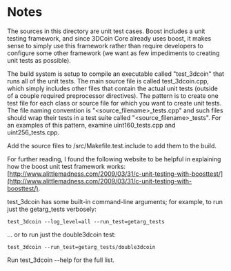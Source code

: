 # Notes
The sources in this directory are unit test cases.  Boost includes a
unit testing framework, and since 3DCoin Core already uses boost, it makes
sense to simply use this framework rather than require developers to
configure some other framework (we want as few impediments to creating
unit tests as possible).

The build system is setup to compile an executable called "test_3dcoin"
that runs all of the unit tests.  The main source file is called
test_3dcoin.cpp, which simply includes other files that contain the
actual unit tests (outside of a couple required preprocessor
directives).  The pattern is to create one test file for each class or
source file for which you want to create unit tests.  The file naming
convention is "<source_filename>_tests.cpp" and such files should wrap
their tests in a test suite called "<source_filename>_tests".  For an
examples of this pattern, examine uint160_tests.cpp and
uint256_tests.cpp.

Add the source files to /src/Makefile.test.include to add them to the build.

For further reading, I found the following website to be helpful in
explaining how the boost unit test framework works:
[http://www.alittlemadness.com/2009/03/31/c-unit-testing-with-boosttest/](http://www.alittlemadness.com/2009/03/31/c-unit-testing-with-boosttest/).

test_3dcoin has some built-in command-line arguments; for
example, to run just the getarg_tests verbosely:

    test_3dcoin --log_level=all --run_test=getarg_tests

... or to run just the double3dcoin test:

    test_3dcoin --run_test=getarg_tests/double3dcoin

Run  test_3dcoin --help   for the full list.

